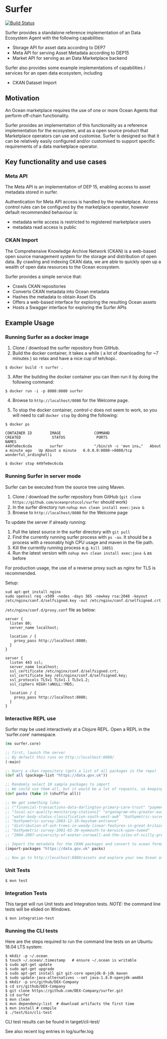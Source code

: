 # Surfer

[![Build Status](https://dev.azure.com/dex-devops/miketest/_apis/build/status/DEX-Company.surfer?branchName=develop)](https://dev.azure.com/dex-devops/miketest/_build/latest?definitionId=1?branchName=develop)

Surfer provides a standalone reference implementation of an Data Ecosystem Agent with the following capabilities:

- Storage API for asset data according to DEP7
- Meta API for serving Asset Metadata according to DEP15
- Market API for serving as an Data Marketplace backend

Surfer also provides some example implementations of capabilities / services for an open data ecosystem, including
- CKAN Dataset Import


## Motivation

An Ocean marketplace requires the use of one or more Ocean Agents that perform off-chain functionality.

Surfer provides an implementation of this functionality as a reference implementation for the ecosystem,
and as a open source product that Marketplace operators can use and customise. Surfer is designed so that 
it can be relatively easily configured and/or customised to support specific requirements of a data 
marketplace operator.

## Key functionality and use cases

### Meta API

The Meta API is an implementation of DEP 15, enabling access to asset metadata stored in surfer.

Authentication for Meta API access is handled by the marketplace. Access control rules can be
configured by the marketplace operator, however default recommended behaviour is:
- metadata write access is restricted to registered marketplace users
- metadata read access is public

### CKAN Import

The Comprehensive Knowledge Archive Network (CKAN) is a web-based open source management system for the storage and distribution of open data. By crawling and indexing CKAN data, we are able to quickly open up a wealth of open data resources to the Ocean ecosystem.

Surfer provides a simple service that:
- Crawls CKAN repositories
- Converts CKAN metadata into Ocean metadata
- Hashes the metadata to obtain Asset IDs
- Offers a web-based interface for exploring the resulting Ocean assets
- Hosts a Swagger interface for exploring the Surfer APIs

## Example Usage

### Running Surfer as a docker image

1. Clone / download the surfer repository from GitHub.
2. Build the docker container, it takes a while ( a lot of downloading for ~7 minutes ) so relax and have a nice cup of teh/kopi..

```
$ docker build -t surfer .
```

3. After the building the docker container you can then run it by doing the following command:

```
$ docker run -i -p 8080:8080 surfer
```

4. Browse to `http://localhost/8080` for the Welcome page.

5. To stop the docker container, *control-c* does not seem to work, so you will need to call `docker stop` by doing the following:
```
$ docker ps

CONTAINER ID        IMAGE               COMMAND                  CREATED              STATUS              PORTS                    NAMES
449fe0ec6cda        surfer              "/bin/sh -c 'mvn ins…"   About a minute ago   Up About a minute   0.0.0.0:8080->8080/tcp   wonderful_ardinghelli

$ docker stop 449fe0ec6cda
```

### Running Surfer in server mode

Surfer can be executed from the source tree using Maven.

1. Clone / download the surfer repository from GitHub (`git clone https://github.com/oceanprotocol/surfer` should work)
2. In the surfer directory run `nohup mvn clean install exec:java &`
3. Browse to `http://localhost/8080` for the Welcome page

To update the server if already running:

1. Pull the latest source in the surfer directory with `git pull`
2. Find the currently running surfer process with `ps -ax`. It should be a process with a resonably high CPU usage and maven in the file path.
3. Kill the currently running process e.g. `kill 18851`
4. Run the latest version with `nohup mvn clean install exec:java &` as before

For production usage, the use of a reverse proxy such as nginx for TLS is recommended.

Setup:
```
sud apt-get install nginx
sudo openssl req -x509 -nodes -days 365 -newkey rsa:2048 -keyout /etc/nginx/conf.d/selfsigned.key -out /etc/nginx/conf.d/selfsigned.crt
```

`/etc/nginx/conf.d/proxy.conf` file as below:

```
server {
  listen 80;
  server_name localhost;

  location / {
    proxy_pass http://localhost:8080;
  }
}

server {
  listen 443 ssl;
  server_name localhost;
  ssl_certificate /etc/nginx/conf.d/selfsigned.crt;
  ssl_certificate_key /etc/nginx/conf.d/selfsigned.key;
  ssl_protocols TLSv1 TLSv1.1 TLSv1.2;
  ssl_ciphers HIGH:!aNULL:!MD5;

  location / {
    proxy_pass http://localhost:8080;
  }
}
```

### Interactive REPL use

Surfer may be used interactively at a Clojure REPL. Open a REPL in the 'surfer.core' namespace.

```clojure
(ns surfer.core)

;; first, launch the server
;; By default this runs on http://localhost:8080/
(-main)

;; Query a ckan repository (gets a list of all packages in the repo)
(def all (package-list "https://data.gov.uk"))

;; Randomly select 10 sample packages to import
;; We could use them all, but it would be a lot of requests, so keeping small for test purposes
(def packs (take 10 (shuffle all))

;; We get something like:
;; ("financial-transactions-data-darlington-primary-care-trust" "payment-recalls"
;; "local-air-quality-monitoring-stations1" "organogram-nhs-greater-east-midlands-csu"
;; "water-body-status-classification-south-west-awb" "bathymetric-survey-2002-07-31-liverpool-stages"
;; "bathymetric-survey-2003-12-10-heysham-entrance"
;; "distribution-of-ash-trees-in-woody-linear-features-in-great-britain"
;; "bathymetric-survey-2001-03-30-eyemouth-to-berwick-upon-tweed"
;; "2004-2007-university-of-exeter-cornwall-and-the-isles-of-scilly-grey-seal-survey1")

;; Import the metadata for the CKAN packages and convert to ocean format
(import-packages "https://data.gov.uk" packs)

;; Now go to http://localhost:8080/assets and explore your new Ocean assets!

```

### Unit Tests

```
$ mvn test
```

### Integration Tests

This target will run Unit tests and Integration tests.
_NOTE:_ the command line tests will be elided on Windows.


```
$ mvn integration-test
```

### Running the CLI tests

Here are the steps required to run the command line tests on
an Ubuntu 18.04 LTS system:

```
$ mkdir -p ~/.ocean
$ touch ~/.ocean/.timestamp   # ensure ~/.ocean is writable
$ sudo apt-get update
$ sudo apt-get upgrade
$ sudo apt-get install git git-core openjdk-8-jdk maven
$ sudo update-java-alternatives --set java-1.8.0-openjdk-amd64
$ mkdir -p src/github/DEX-Company
$ cd src/github/DEX-Company
$ git clone https://github.com/DEX-Company/surfer.git
$ cd surfer
$ mvn clean
$ mvn dependency:list  # download artifacts the first time
$ mvn install # compile
$ ./test/bin/cli-test
```

CLI test results can be found in target/cli-test/

See also recent log entries in log/surfer.log
